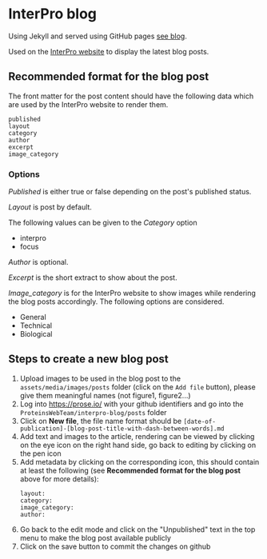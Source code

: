 InterPro blog
=============

Using Jekyll and served using GitHub pages
[see blog](https://ProteinsWebTeam.github.io/interpro-blog/).

Used on the [InterPro website](https://www.ebi.ac.uk/interpro/)
to display the latest blog posts.

## Recommended format for the blog post
The front matter for the post content should have the following data which are used by the InterPro website to render them.

```
published
layout
category
author
excerpt
image_category
```

### Options
_Published_ is either true or false depending on the post's published status.

_Layout_ is post by default.

The following values can be given to the _Category_ option  
* interpro
* focus

_Author_ is optional. 

_Excerpt_ is the short extract to show about the post.

_Image_category_ is for the InterPro website to show images while rendering the blog posts accordingly. The following options are considered.
* General
* Technical
* Biological

## Steps to create a new blog post

1. Upload images to be used in the blog post to the `assets/media/images/posts` folder (click on the `Add file` button), please give them meaningful names (not figure1, figure2...)
2. Log into https://prose.io/ with your github identifiers and go into the `ProteinsWebTeam/interpro-blog/posts` folder
3. Click on **New file**, the file name format should be `[date-of-publication]-[blog-post-title-with-dash-between-words].md`
4. Add text and images to the article, rendering can be viewed by clicking on the eye icon on the right hand side, go back to editing by clicking on the pen icon
5. Add metadata by clicking on the corresponding icon, this should contain at least the following (see **Recommended format for the blog post** above for more details):
	```
    layout:
    category:
    image_category:
    author:
    ```
6. Go back to the edit mode and click on the "Unpublished" text in the top menu to make the blog post available publicly
7. Click on the save button to commit the changes on github
